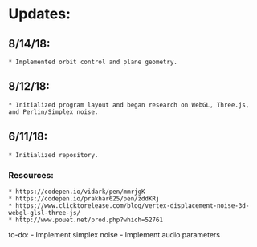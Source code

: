 # Updates:

## 8/14/18:
    * Implemented orbit control and plane geometry.

## 8/12/18:
    * Initialized program layout and began research on WebGL, Three.js, and Perlin/Simplex noise.

## 6/11/18:
    * Initialized repository.

### Resources:
	* https://codepen.io/vidark/pen/mmrjgK
	* https://codepen.io/prakhar625/pen/zddKRj
	* https://www.clicktorelease.com/blog/vertex-displacement-noise-3d-webgl-glsl-three-js/
	* http://www.pouet.net/prod.php?which=52761

to-do:
    - Implement simplex noise
    - Implement audio parameters
